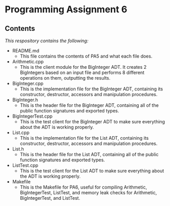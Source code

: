 # Programming Assignment 6


## Contents
*This respository contains the following:*
- README.md
    - This file contains the contents of PA5 and what each file does.
- Arithmetic.cpp
    - This is the client module for the BigInteger ADT. It creates 2 BigIntegers based on an input file and performs 8 different operations on them, outputting the results.
- BigInteger.cpp
    - This is the implementation file for the BigInteger ADT, containing its constructor, destructor, accessors and manipulation procedures.
- BigInteger.h
    - This is the header file for the BigInteger ADT, containing all of the public function signatures and exported types.
- BigIntegerTest.cpp
    - This is the test client for the BigInteger ADT to make sure everything about the ADT is working properly.
- List.cpp
    - This is the implementation file for the List ADT, containing its constructor, destructor, accessors and manipulation procedures.
- List.h
    - This is the header file for the List ADT, containing all of the public function signatures and exported types.
- ListTest.cpp
    - This is the test client for the List ADT to make sure everything about the ADT is working properly.
- Makefile
    - This is the Makefile for PA6, useful for compiling Arithmetic, BigIntegerTest, ListTest, and memory leak checks for Arithmetic, BigIntegerTest, and ListTest.